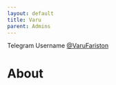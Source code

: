 ```yaml
---
layout: default
title: Varu
parent: Admins
---
```

Telegram Username [@VaruFariston](t.me/VaruFariston)
# About
